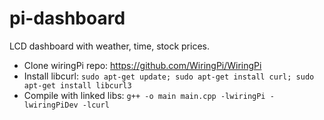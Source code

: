 # pi-dashboard
LCD dashboard with weather, time, stock prices.

- Clone wiringPi repo: https://github.com/WiringPi/WiringPi
- Install libcurl: `sudo apt-get update; sudo apt-get install curl; sudo apt-get install libcurl3`
- Compile with linked libs: `g++ -o main main.cpp -lwiringPi -lwiringPiDev -lcurl`
